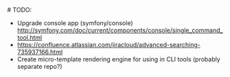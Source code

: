 # TODO:

- Upgrade console app (symfony/console) http://symfony.com/doc/current/components/console/single_command_tool.html
- https://confluence.atlassian.com/jiracloud/advanced-searching-735937166.html
- Create micro-template rendering engine for using in CLI tools (probably separate repo?)
